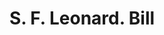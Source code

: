 ---
doi: 10.7916/D88D1772
date_other: '1890'
date_other_textual: 1890-1899
form: printed ephemera
genre:
- Invoices
name:
- S. F. Leonard
object_in_context_url: https://biggert.cul.columbia.edu/items/view/ave_biggert_00242
subject_hierarchical_geographic:
- Chicago, Illinois, United States
subject_name:
- S. F. Leonard
title: S. F. Leonard. Bill
sort_title: S. F. Leonard. Bill
call_number: ave_biggert_00242
coordinates:
- 41.83694444444445,-87.68472222222222
pid: ave_biggert_00242
identifiers: ave_biggert_00242
canvas_id: ldpd:395517
permalink: "/items/ave_biggert_00242/"
layout: iiif-image-page
---